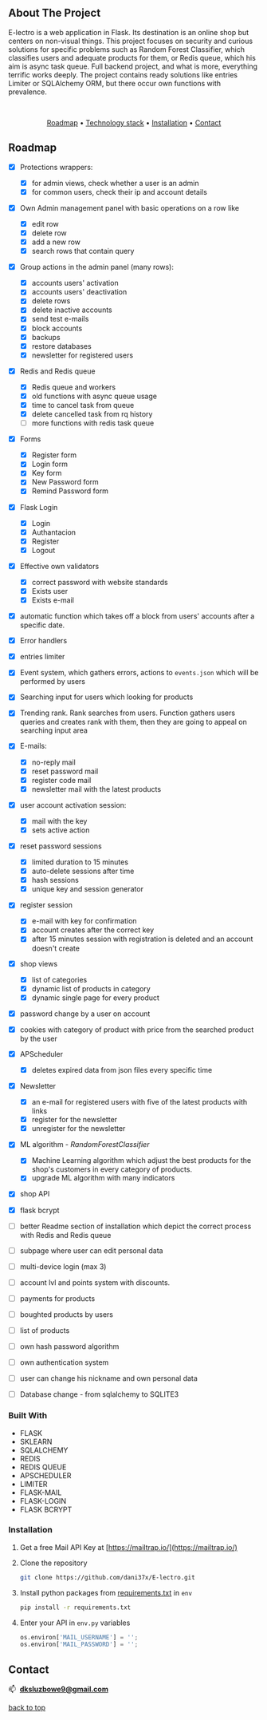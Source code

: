 ## About The Project
<a name="readme-top"></a>

E-lectro is a web application in Flask. Its destination is an online shop but centers on non-visual things. This project focuses on security and curious solutions for specific problems such as Random Forest Classifier, which classifies users and adequate products for them, or Redis queue, which his aim is async task queue. Full backend project, and what is more, everything terrific works deeply. The project contains ready solutions like entries Limiter or SQLAlchemy ORM, but there occur own functions with prevalence. 

<br>
<div align="center">

  [Roadmap](#roadmap) •
  [Technology stack](#technology_stack) •
  [Installation](#installation) •
  [Contact](#contact)
  
 </div>

## Roadmap

<a name="roadmap"></a>

- [x] Protections wrappers:
  - [x] for admin views, check whether a user is an admin
  - [x] for common users, check their ip and account details
- [x] Own Admin management panel with basic operations on a row like
  - [x] edit row
  - [x] delete row
  - [x] add a new row
  - [x] search rows that contain query
- [x] Group actions in the admin panel (many rows):
  - [x] accounts users' activation
  - [x] accounts users' deactivation
  - [x] delete rows
  - [x] delete inactive accounts
  - [x] send test e-mails
  - [x] block accounts
  - [x] backups
  - [x] restore databases
  - [x] newsletter for registered users
- [x] Redis and Redis queue
  - [x] Redis queue and workers
  - [x] old functions with async queue usage
  - [x] time to cancel task from queue
  - [x] delete cancelled task from rq history
  - [ ] more functions with redis task queue
- [x] Forms
  - [x] Register form
  - [x] Login form 
  - [x] Key form
  - [x] New Password form
  - [x] Remind Password form
- [x] Flask Login
  - [x] Login
  - [x] Authantacion
  - [x] Register
  - [x] Logout
- [x] Effective own validators
  - [x] correct password with website standards
  - [x] Exists user
  - [x] Exists e-mail
- [x] automatic function which takes off a block from users' accounts after a specific date.
- [x] Error handlers
- [x] entries limiter
- [x] Event system, which gathers errors, actions to `events.json` which will be performed by users
- [x] Searching input for users which looking for products
- [x] Trending rank. Rank searches from users. Function gathers users queries and creates rank with them, then they are going to appeal on searching input area
- [x] E-mails:
  - [x] no-reply mail
  - [x] reset password mail
  - [x] register code mail
  - [x] newsletter mail with the latest products
- [x] user account activation session:
  - [x] mail with the key
  - [x] sets active action
- [x] reset password sessions  
  - [x] limited duration to 15 minutes
  - [x] auto-delete sessions after time
  - [x] hash sessions
  - [x] unique key and session generator
- [x] register session
  - [x] e-mail with key for confirmation
  - [x] account creates after the correct key
  - [x] after 15 minutes session with registration is deleted and an account doesn't create
- [x] shop views
  - [x] list of categories
  - [x] dynamic list of products in category
  - [x] dynamic single page for every product
- [x] password change by a user on account
- [x] cookies with category of product with price from the searched product by the user
- [x] APScheduler
  - [x] deletes expired data from json files every specific time
- [x] Newsletter
  - [x] an e-mail for registered users with five of the latest products with links
  - [x] register for the newsletter
  - [x] unregister for  the newsletter
- [x] ML algorithm - *RandomForestClassifier*
  - [x] Machine Learning algorithm which adjust the best products for the shop's customers in every category of products.
  - [x] upgrade ML algorithm with many indicators
- [x] shop API
- [x] flask bcrypt
- [ ] better Readme section of installation which depict the correct process with Redis and Redis queue
- [ ] subpage where user can edit personal data
- [ ] multi-device login (max 3)
- [ ] account lvl and points system with discounts.
- [ ] payments for products
- [ ] boughted products by users
- [ ] list of products
- [ ] own hash password algorithm
- [ ] own authentication system
- [ ] user can change his nickname and own personal data
- [ ] Database change - from sqlalchemy to SQLITE3


### Built With
<a name="technology_stack"></a>
* FLASK
* SKLEARN
* SQLALCHEMY
* REDIS
* REDIS QUEUE
* APSCHEDULER
* LIMITER
* FLASK-MAIL
* FLASK-LOGIN
* FLASK BCRYPT


### Installation
<a name="installation"></a>

1. Get a free Mail API Key at [https://mailtrap.io/](https://mailtrap.io/)

2. Clone the repository
   ```sh
   git clone https://github.com/dani37x/E-lectro.git
   ```
3. Install python packages from [requirements.txt](https://github.com/dani37x/E-lectro/blob/master/requirements.txt) in `env`
   ```sh
   pip install -r requirements.txt
   ```
4. Enter your API in `env.py` variables
   ```python
   os.environ['MAIL_USERNAME'] = '';
   os.environ['MAIL_PASSWORD'] = '';
   ```



## Contact
<a name="contact"></a>
📫&nbsp;  **dksluzbowe9@gmail.com**



<p align="left"><a href="#readme-top">back to top</a></p>
